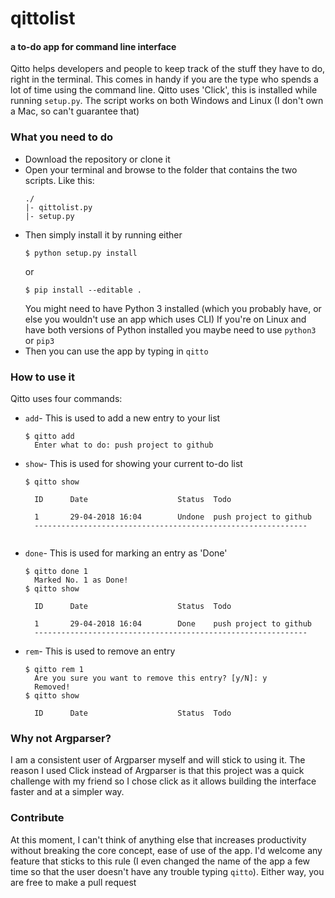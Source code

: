 # qittolist
#### a to-do app for command line interface

Qitto helps developers and people to keep track of the stuff they have to do, right in the terminal. This comes in handy if you are the type who spends a lot of time using the command line. Qitto uses 'Click', this is installed while running ```setup.py```. The script works on both Windows and Linux (I don't own a Mac, so can't guarantee that)

### What you need to do
- Download the repository or clone it
- Open your terminal and browse to the folder that contains the two scripts. Like this: 
    ```
    ./
    |- qittolist.py
    |- setup.py
    ```
- Then simply install it by running either
    ```
    $ python setup.py install
    ```
    or
    ```
    $ pip install --editable .
    ```
    You might need to have Python 3 installed (which you probably have, or else you wouldn't use an app which uses CLI)
    If you're on Linux and have both versions of Python installed you maybe need to use ```python3``` or ```pip3```
- Then you can use the app by typing in ```qitto```

### How to use it
Qitto uses four commands:
- ```add```- This is used to add a new entry to your list
    ```
    $ qitto add
      Enter what to do: push project to github
    ```
- ```show```- This is used for showing your current to-do list
    ```
    $ qitto show

      ID      Date                    Status  Todo

      1       29-04-2018 16:04        Undone  push project to github
      -------------------------------------------------------------
      
    ```
- ```done```- This is used for marking an entry as 'Done'
    ```
    $ qitto done 1
      Marked No. 1 as Done!
    $ qitto show

      ID      Date                    Status  Todo

      1       29-04-2018 16:04        Done    push project to github
      -------------------------------------------------------------
    ```
- ```rem```- This is used to remove an entry
    ```
    $ qitto rem 1
      Are you sure you want to remove this entry? [y/N]: y
      Removed!
    $ qitto show

      ID      Date                    Status  Todo
    ```

### Why not Argparser?
I am a consistent user of Argparser myself and will stick to using it. The reason I used Click instead of Argparser is that this project was a quick challenge with my friend so I chose click as it allows building the interface faster and at a simpler way.

### Contribute
At this moment, I can't think of anything else that increases productivity without breaking the core concept, ease of use of the app. I'd welcome any feature that sticks to this rule (I even changed the name of the app a few time so that the user doesn't have any trouble typing ```qitto```). Either way, you are free to make a pull request